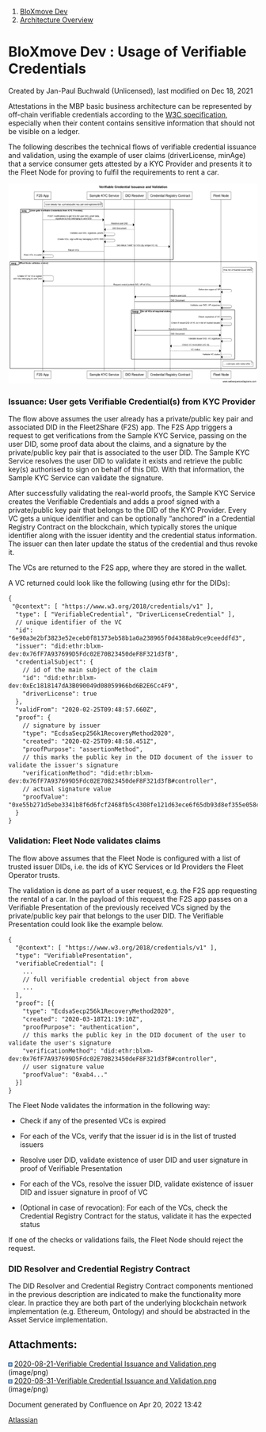 <div id="page">

<div id="main" class="aui-page-panel">

<div id="main-header">

<div id="breadcrumb-section">

1.  <span>[BloXmove Dev](index.html)</span>
2.  <span>[Architecture
    Overview](Architecture-Overview_4492492808.html)</span>

</div>

# <span id="title-text"> BloXmove Dev : Usage of Verifiable Credentials </span>

</div>

<div id="content" class="view">

<div class="page-metadata">

Created by <span class="author"> Jan-Paul Buchwald (Unlicensed)</span>,
last modified on Dec 18, 2021

</div>

<div id="main-content" class="wiki-content group">

Attestations in the MBP basic business architecture can be represented
by off-chain verifiable credentials according to the [W3C
specification](https://www.w3.org/TR/vc-data-model/), especially when
their content contains sensitive information that should not be visible
on a ledger.

The following describes the technical flows of verifiable credential
issuance and validation, using the example of user claims
(driverLicense, minAge) that a service consumer gets attested by a KYC
Provider and presents it to the Fleet Node for proving to fulfil the
requirements to rent a car.

<span class="confluence-embedded-file-wrapper image-center-wrapper">![](attachments/2113502825/2141486701.png)</span>

### Issuance: User gets Verifiable Credential(s) from KYC Provider

The flow above assumes the user already has a private/public key pair
and associated DID in the Fleet2Share (F2S) app. The F2S App triggers a
request to get verifications from the Sample KYC Service, passing on the
user DID, some proof data about the claims, and a signature by the
private/public key pair that is associated to the user DID. The Sample
KYC Service resolves the user DID to validate it exists and retrieve the
public key(s) authorised to sign on behalf of this DID. With that
information, the Sample KYC Service can validate the signature.

After successfully validating the real-world proofs, the Sample KYC
Service creates the Verifiable Credentials and adds a proof signed with
a private/public key pair that belongs to the DID of the KYC Provider.
Every VC gets a unique identifier and can be optionally “anchored” in a
Credential Registry Contract on the blockchain, which typically stores
the unique identifier along with the issuer identity and the credential
status information. The issuer can then later update the status of the
credential and thus revoke it.

The VCs are returned to the F2S app, where they are stored in the
wallet.

A VC returned could look like the following (using ethr for the DIDs):

<div class="code panel pdl" style="border-width: 1px;">

<div class="codeContent panelContent pdl">

``` syntaxhighlighter-pre
{
 "@context": [ "https://www.w3.org/2018/credentials/v1" ],
  "type": [ "VerifiableCredential", "DriverLicenseCredential" ],
  // unique identifier of the VC
  "id": "6e90a3e2bf3823e52eceb0f81373eb58b1a0a238965f0d4388ab9ce9ceeddfd3",  
  "issuer": "did:ethr:blxm-dev:0x76fF7A937699D5Fdc02E70B23450deF8F321d3fB",
  "credentialSubject": {
    // id of the main subject of the claim
    "id": "did:ethr:blxm-dev:0xEc1818147dA3B090049d08059966bd6B2E6Cc4F9",
    "driverLicense": true
  },
  "validFrom": "2020-02-25T09:48:57.660Z",
  "proof": { 
    // signature by issuer
    "type": "EcdsaSecp256k1RecoveryMethod2020",
    "created": "2020-02-25T09:48:58.451Z",
    "proofPurpose": "assertionMethod",
    // this marks the public key in the DID document of the issuer to validate the issuer's signature
    "verificationMethod": "did:ethr:blxm-dev:0x76fF7A937699D5Fdc02E70B23450deF8F321d3fB#controller",
    // actual signature value
    "proofValue": "0xe55b271d5ebe3341b8f6d6fcf2468fb5c4308fe121d63ece6f65db93d8ef355e058cd317d81c2f0fb501f41727672ff1d5daa6c90b5f79f79ac28eb3e326cbae1c" 
  } 
}
```

</div>

</div>

### Validation: Fleet Node validates claims

The flow above assumes that the Fleet Node is configured with a list of
trusted issuer DIDs, i.e. the ids of KYC Services or Id Providers the
Fleet Operator trusts.

The validation is done as part of a user request, e.g. the F2S app
requesting the rental of a car. In the payload of this request the F2S
app passes on a Verifiable Presentation of the previously received VCs
signed by the private/public key pair that belongs to the user DID. The
Verifiable Presentation could look like the example below.

<div class="code panel pdl" style="border-width: 1px;">

<div class="codeContent panelContent pdl">

``` syntaxhighlighter-pre
{
  "@context": [ "https://www.w3.org/2018/credentials/v1" ],
  "type": "VerifiablePresentation",
  "verifiableCredential": [
    ...
    // full verifiable credential object from above
    ...
  ],
  "proof": [{
    "type": "EcdsaSecp256k1RecoveryMethod2020",
    "created": "2020-03-18T21:19:10Z",
    "proofPurpose": "authentication",
    // this marks the public key in the DID document of the user to validate the user's signature
    "verificationMethod": "did:ethr:blxm-dev:0x76fF7A937699D5Fdc02E70B23450deF8F321d3fB#controller",
    // user signature value
    "proofValue": "0xab4..."
  }]
}
```

</div>

</div>

The Fleet Node validates the information in the following way:

  - Check if any of the presented VCs is expired

  - For each of the VCs, verify that the issuer id is in the list of
    trusted issuers

  - Resolve user DID, validate existence of user DID and user signature
    in proof of Verifiable Presentation

  - For each of the VCs, resolve the issuer DID, validate existence of
    issuer DID and issuer signature in proof of VC

  - (Optional in case of revocation): For each of the VCs, check the
    Credential Registry Contract for the status, validate it has the
    expected status

If one of the checks or validations fails, the Fleet Node should reject
the request.

### DID Resolver and Credential Registry Contract

The DID Resolver and Credential Registry Contract components mentioned
in the previous description are indicated to make the functionality more
clear. In practice they are both part of the underlying blockchain
network implementation (e.g. Ethereum, Ontology) and should be
abstracted in the Asset Service implementation.

</div>

<div class="pageSection group">

<div class="pageSectionHeader">

## Attachments:

</div>

<div class="greybox" data-align="left">

![](images/icons/bullet_blue.gif) [2020-08-21-Verifiable Credential
Issuance and Validation.png](attachments/2113502825/2113568365.png)
(image/png)  
![](images/icons/bullet_blue.gif) [2020-08-31-Verifiable Credential
Issuance and Validation.png](attachments/2113502825/2141486701.png)
(image/png)  

</div>

</div>

</div>

</div>

<div id="footer" data-role="contentinfo">

<div class="section footer-body">

Document generated by Confluence on Apr 20, 2022 13:42

<div id="footer-logo">

[Atlassian](http://www.atlassian.com/)

</div>

</div>

</div>

</div>
